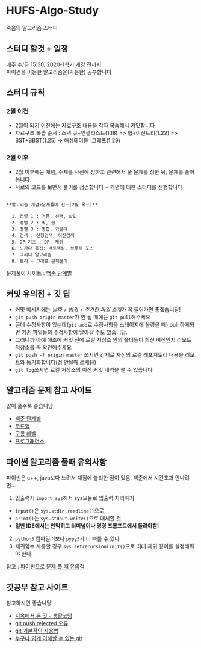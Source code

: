 # HUFS-Algo-Study
죽음의 알고리즘 스터디

## 스터디 할것 + 일정 
매주 수/금 15:30, 2020-1학기 개강 전까지  
파이썬을 이용한 알고리즘을(가능한) 공부합니다

## 스터디 규칙  

### 2월 이전
- 2월이 되기 이전에는 자료구조 내용을 각자 복습해서 커밋합니다
- 자료구조 복습 순서 : 스택 큐+연결리스트(1.18) => 힙+이진트리(1.22) => BST+BBST(1.25) => 해쉬테이블+그래프(1.29)

### 2월 이후
- 2월 이후에는 개념, 주제를 사전에 정하고 관련해서 풀 문제를 정한 뒤, 문제를 풀어옵니다.
- 서로의 코드를 보면서 풀이를 점검합니다 + 개념에 대한 스터디를 진행합니다
```shell

**알고리즘 개념+문제풀이 진도(2월 목표)**

  1. 정렬 1 : 거품, 선택, 삽입
  2. 정렬 2 : 퀵, 힙
  3. 정렬 3 : 병합, 카운터
  4. 검색 : 선형검색, 이진검색
  5. DP 기초 : DP, 재귀
  6. 노가다 특집: 백트랙킹, 브루트 포스
  7. 그리디 알고리즘
  8. 트리 + 그래프 문제풀이
```
문제풀이 사이트 : [백준 단계별](https://www.acmicpc.net/step)

## 커밋 유의점 + 깃 팁
- 커밋 메시지에는 *날짜 + 범위 + 추가한 파일 소개*가 꼭 들어가면 좋겠습니당!  
- `git push origin master`가 안 될 때에는 `git pull`해주세요  
- 근데 수정사항이 있는데(`git add`로 수정사항을 스테이지에 올렸을 때) pull 하게되면 기존 파일들의 수정사항이 날아갈 수도 있습니당.
- 그러니까 아예 애초에 커밋 전에 로컬 저장소 안의 폴더들이 최신 버전인지 리모트 저장소를 꼭 확인해주세요  
- `git push -f origin master` 쓰시면 강제로 자신의 로컬 레포지토리 내용을 리모트와 동기화합니다(정 안될때 쓰세용)   
- `git log`쓰시면 로컬 저장소의 이전 커밋 내역을 볼 수 있습니다  

## 알고리즘 문제 참고 사이트
많이 풀수록 좋습니당

- [백준 단계별](https://www.acmicpc.net/step)
- [코드업](https://codeup.kr/)
- [구름 레벨](https://level.goorm.io/)
- [프로그래머스](https://programmers.co.kr/)

## 파이썬 알고리즘 풀때 유의사항
파이썬은 c++, java보다 느려서 채점에 불리한 점이 있음. 백준에서 시간초과 안나려면...
1. 입출력시 `import sys`해서 sys모듈로 입출력 처리하기
  - `input()`은 `sys.stdin.readline()`으로
  - `print()`는 `sys.stdout.write()`으로 대체할 것
  - **일반 IDE에서는 안먹히고 터미널이나 명령 프롬프트에서 돌려야함!**
2. `python3` 컴파일러보다 `pypy3`가 더 빠를 수 있다
3. 재귀함수 사용할 경우 `sys.setrecursionlimit()`으로 최대 재귀 깊이를 설정해줘야 한다

참고 : [파이썬으로 문제 풀 때 유의점](https://dailyheumsi.tistory.com/32)

## 깃공부 참고 사이트
참고하시면 좋습니당  

- [지옥에서 온 깃 - 생활코딩](https://www.youtube.com/watch?v=hFJZwOfme6w&list=PLuHgQVnccGMA8iwZwrGyNXCGy2LAAsTXk)  
- [git push rejected 오류](https://devx.tistory.com/entry/git-push-%EC%8B%9C-%EC%98%A4%EB%A5%98%EB%A9%94%EC%84%B8%EC%A7%80-%EB%B0%9C%EC%83%9D%EC%9B%90%EC%9D%B8)  
- [git 기본적인 사용법](https://devx.tistory.com/entry/git-push-%EC%8B%9C-%EC%98%A4%EB%A5%98%EB%A9%94%EC%84%B8%EC%A7%80-%EB%B0%9C%EC%83%9D%EC%9B%90%EC%9D%B8)  
- [누구나 쉽게 이해할 수 있는 git](https://backlog.com/git-tutorial/kr/)